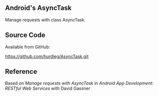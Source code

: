 ## Android's AsyncTask ##
  Manage requests with class AsyncTask.

## Source Code ##

  Available from GitHub:

  https://github.com/hurdleg/AsyncTask.git

## Reference ##

  Based on _Manage requests with AsyncTask_  in _Android App Development: RESTful Web Services_ with David Gassner
